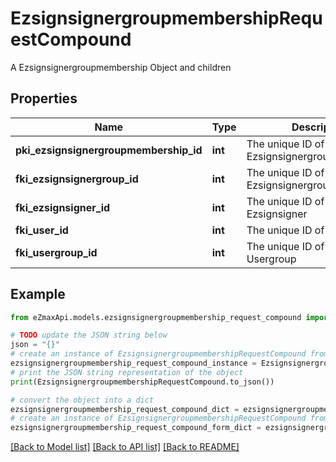 # EzsignsignergroupmembershipRequestCompound

A Ezsignsignergroupmembership Object and children

## Properties

Name | Type | Description | Notes
------------ | ------------- | ------------- | -------------
**pki_ezsignsignergroupmembership_id** | **int** | The unique ID of the Ezsignsignergroupmembership | [optional] 
**fki_ezsignsignergroup_id** | **int** | The unique ID of the Ezsignsignergroup | 
**fki_ezsignsigner_id** | **int** | The unique ID of the Ezsignsigner | [optional] 
**fki_user_id** | **int** | The unique ID of the User | [optional] 
**fki_usergroup_id** | **int** | The unique ID of the Usergroup | [optional] 

## Example

```python
from eZmaxApi.models.ezsignsignergroupmembership_request_compound import EzsignsignergroupmembershipRequestCompound

# TODO update the JSON string below
json = "{}"
# create an instance of EzsignsignergroupmembershipRequestCompound from a JSON string
ezsignsignergroupmembership_request_compound_instance = EzsignsignergroupmembershipRequestCompound.from_json(json)
# print the JSON string representation of the object
print(EzsignsignergroupmembershipRequestCompound.to_json())

# convert the object into a dict
ezsignsignergroupmembership_request_compound_dict = ezsignsignergroupmembership_request_compound_instance.to_dict()
# create an instance of EzsignsignergroupmembershipRequestCompound from a dict
ezsignsignergroupmembership_request_compound_form_dict = ezsignsignergroupmembership_request_compound.from_dict(ezsignsignergroupmembership_request_compound_dict)
```
[[Back to Model list]](../README.md#documentation-for-models) [[Back to API list]](../README.md#documentation-for-api-endpoints) [[Back to README]](../README.md)


